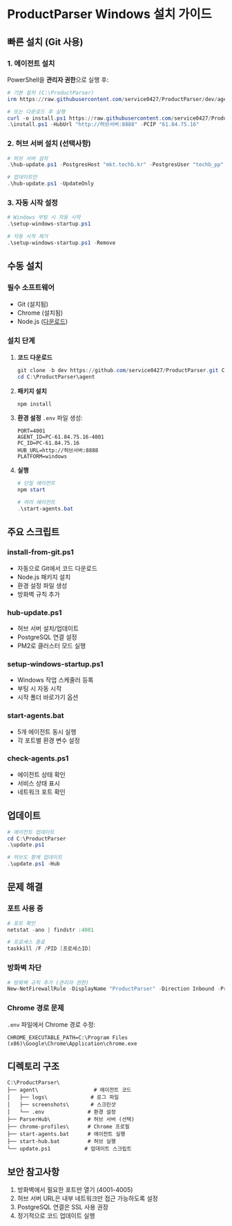 # ProductParser Windows 설치 가이드

## 빠른 설치 (Git 사용)

### 1. 에이전트 설치

PowerShell을 **관리자 권한**으로 실행 후:

```powershell
# 기본 설치 (C:\ProductParser)
irm https://raw.githubusercontent.com/service0427/ProductParser/dev/agent/install-from-git.ps1 | iex

# 또는 다운로드 후 실행
curl -o install.ps1 https://raw.githubusercontent.com/service0427/ProductParser/dev/agent/install-from-git.ps1
.\install.ps1 -HubUrl "http://허브서버:8888" -PCIP "61.84.75.16"
```

### 2. 허브 서버 설치 (선택사항)

```powershell
# 허브 서버 설치
.\hub-update.ps1 -PostgresHost "mkt.techb.kr" -PostgresUser "techb_pp" -PostgresPassword "Tech1324!"

# 업데이트만
.\hub-update.ps1 -UpdateOnly
```

### 3. 자동 시작 설정

```powershell
# Windows 부팅 시 자동 시작
.\setup-windows-startup.ps1

# 자동 시작 제거
.\setup-windows-startup.ps1 -Remove
```

## 수동 설치

### 필수 소프트웨어
- Git (설치됨)
- Chrome (설치됨)
- Node.js ([다운로드](https://nodejs.org))

### 설치 단계

1. **코드 다운로드**
   ```powershell
   git clone -b dev https://github.com/service0427/ProductParser.git C:\ProductParser
   cd C:\ProductParser\agent
   ```

2. **패키지 설치**
   ```powershell
   npm install
   ```

3. **환경 설정**
   `.env` 파일 생성:
   ```env
   PORT=4001
   AGENT_ID=PC-61.84.75.16-4001
   PC_ID=PC-61.84.75.16
   HUB_URL=http://허브서버:8888
   PLATFORM=windows
   ```

4. **실행**
   ```powershell
   # 단일 에이전트
   npm start
   
   # 여러 에이전트
   .\start-agents.bat
   ```

## 주요 스크립트

### install-from-git.ps1
- 자동으로 Git에서 코드 다운로드
- Node.js 패키지 설치
- 환경 설정 파일 생성
- 방화벽 규칙 추가

### hub-update.ps1
- 허브 서버 설치/업데이트
- PostgreSQL 연결 설정
- PM2로 클러스터 모드 실행

### setup-windows-startup.ps1
- Windows 작업 스케줄러 등록
- 부팅 시 자동 시작
- 시작 폴더 바로가기 옵션

### start-agents.bat
- 5개 에이전트 동시 실행
- 각 포트별 환경 변수 설정

### check-agents.ps1
- 에이전트 상태 확인
- 서비스 상태 표시
- 네트워크 포트 확인

## 업데이트

```powershell
# 에이전트 업데이트
cd C:\ProductParser
.\update.ps1

# 허브도 함께 업데이트
.\update.ps1 -Hub
```

## 문제 해결

### 포트 사용 중
```powershell
# 포트 확인
netstat -ano | findstr :4001

# 프로세스 종료
taskkill /F /PID [프로세스ID]
```

### 방화벽 차단
```powershell
# 방화벽 규칙 추가 (관리자 권한)
New-NetFirewallRule -DisplayName "ProductParser" -Direction Inbound -Protocol TCP -LocalPort 4001-4005 -Action Allow
```

### Chrome 경로 문제
`.env` 파일에서 Chrome 경로 수정:
```env
CHROME_EXECUTABLE_PATH=C:\Program Files (x86)\Google\Chrome\Application\chrome.exe
```

## 디렉토리 구조

```
C:\ProductParser\
├── agent\                  # 에이전트 코드
│   ├── logs\              # 로그 파일
│   ├── screenshots\       # 스크린샷
│   └── .env              # 환경 설정
├── ParserHub\            # 허브 서버 (선택)
├── chrome-profiles\      # Chrome 프로필
├── start-agents.bat      # 에이전트 실행
├── start-hub.bat         # 허브 실행
└── update.ps1           # 업데이트 스크립트
```

## 보안 참고사항

1. 방화벽에서 필요한 포트만 열기 (4001-4005)
2. 허브 서버 URL은 내부 네트워크만 접근 가능하도록 설정
3. PostgreSQL 연결은 SSL 사용 권장
4. 정기적으로 코드 업데이트 실행